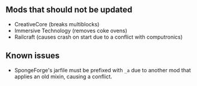 ## Mods that should not be updated
- CreativeCore (breaks multiblocks)
- Immersive Technology (removes coke ovens)
- Railcraft (causes crash on start due to a conflict with computronics)

## Known issues
- SpongeForge's jarfile must be prefixed with `_a` due to another mod that applies an old mixin, causing a conflict.
